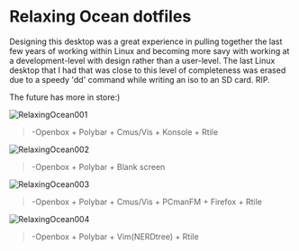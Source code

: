 # Relaxing Ocean dotfiles

Designing this desktop was a great experience in pulling together the last few years of working within Linux and becoming more savy with working at a development-level with design rather than a user-level. The last Linux desktop that I had that was close to this level of completeness was erased due to a speedy 'dd' command while writing an iso to an SD card. RIP.

The future has more in store:)


![RelaxingOcean001](https://i.imgur.com/q3qtfhD.jpg)
>    -Openbox + Polybar + Cmus/Vis + Konsole + Rtile

![RelaxingOcean002](https://i.imgur.com/jdr2eYs.jpg)
>    -Openbox + Polybar + Blank screen

![RelaxingOcean003](https://i.imgur.com/1lq4LuC.jpg)
>    -Openbox + Polybar + Cmus/Vis + PCmanFM + Firefox + Rtile

![RelaxingOcean004](https://i.imgur.com/3hMy5EO.jpg)
>    -Openbox + Polybar + Vim(NERDtree) + Rtile